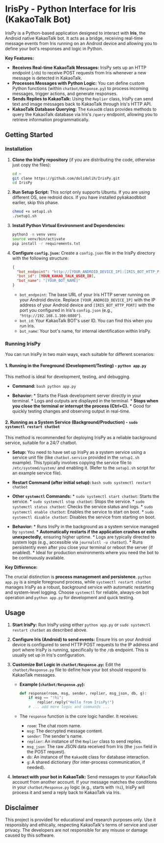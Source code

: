 # IrisPy - Python Interface for Iris (KakaoTalk Bot)

IrisPy is a Python-based application designed to interact with **Iris**, the Android native KakaoTalk bot. It acts as a bridge, receiving real-time message events from Iris running on an Android device and allowing you to define your bot's responses and logic in Python.

**Key Features:**

*   **Receives Real-time KakaoTalk Messages:**  IrisPy sets up an HTTP endpoint (`/db`) to receive POST requests from Iris whenever a new message is detected in KakaoTalk.
*   **Processes Messages with Python Logic:**  You can define custom Python functions (within `chatbot/Response.py`) to process incoming messages, trigger actions, and generate responses.
*   **Sends Replies to KakaoTalk:** Using the `Replier` class, IrisPy can send text and image messages back to KakaoTalk through Iris's HTTP API.
*   **KakaoTalk Database Querying:**  The `KakaoDB` class provides methods to query the KakaoTalk database via Iris's `/query` endpoint, allowing you to retrieve information programmatically.

## Getting Started

### Installation

1.  **Clone the IrisPy repository** (if you are distributing the code, otherwise just copy the files):
    ```bash
    cd ~
    git clone https://github.com/dolidolih/IrisPy.git
    cd IrisPy
    ```

2.  **Run Setup Script:**
    This script only supports Ubuntu. If you are using different OS, see redroid docs.
    If you have installed pykakaodbbot earlier, skip this phase.
    ```bash
    chmod +x setup1.sh
    ./setup1.sh
    ```

2.  **Install Python Virtual Environment and Dependencies:**
    ```bash
    python3 -m venv venv
    source venv/bin/activate
    pip install -r requirements.txt
    ```

3.  **Configure `config.json`:**
    Create a `config.json` file in the IrisPy directory with the following structure:

    ```json
    {
      "bot_endpoint": "http://[YOUR_ANDROID_DEVICE_IP]:[IRIS_BOT_HTTP_PORT]",
      "bot_id": [YOUR_KAKAO_TALK_USER_ID],
      "bot_name": "[YOUR_BOT_NAME]"
    }
    ```

    *   `bot_endpoint`: The base URL of your Iris HTTP server running on your Android device. Replace `[YOUR_ANDROID_DEVICE_IP]` with the IP address of your Android device and `[IRIS_BOT_HTTP_PORT]` with the port you configured in Iris's `config.json` (e.g., `"http://192.168.1.100:8080"`).
    *   `bot_id`: Your KakaoTalk BOT's user ID. You can find this when you run Iris.
    *   `bot_name`: Your bot's name, for internal identification within IrisPy.

### Running IrisPy

You can run IrisPy in two main ways, each suitable for different scenarios:

#### 1. Running in the Foreground (Development/Testing) - `python app.py`

   This method is ideal for development, testing, and debugging.

   *   **Command:**
      ```bash
      python app.py
      ```

   *   **Behavior:**
      *   Starts the Flask development server directly in your terminal.
      *   Logs and outputs are displayed in the terminal.
      *   **Stops when you close the terminal or interrupt the process (Ctrl+C).**
      *   Good for quickly testing changes and observing output in real-time.

#### 2. Running as a System Service (Background/Production) - `sudo systemctl restart chatbot`

   This method is recommended for deploying IrisPy as a reliable background service, suitable for a 24/7 chatbot.

   *   **Setup:** You need to have set up IrisPy as a system service using a service unit file (like `chatbot.service` provided in the `setup1.sh` example).  This typically involves copying the service file to `/etc/systemd/system/` and enabling it. (Refer to the `setup1.sh` script for an example service file).

   *   **Restart Command (after initial setup):**
      ```bash
      sudo systemctl restart chatbot
      ```

   *   **Other `systemctl` Commands:**
      *   `sudo systemctl start chatbot`: Starts the service.
      *   `sudo systemctl stop chatbot`: Stops the service.
      *   `sudo systemctl status chatbot`: Checks the service status and logs.
      *   `sudo systemctl enable chatbot`: Enables the service to start on boot.
      *   `sudo systemctl disable chatbot`: Disables the service from starting on boot.

   *   **Behavior:**
      *   Runs IrisPy in the background as a system service managed by `systemd`.
      *   **Automatically restarts if the application crashes or exits unexpectedly**, ensuring higher uptime.
      *   Logs are typically directed to system logs (e.g., accessible via `journalctl -u chatbot`).
      *   Runs persistently even after you close your terminal or reboot the server (if enabled).
      *   Ideal for production environments where you need the bot to be continuously available.

**Key Difference:**

The crucial distinction is **process management and persistence**. `python app.py` is a simple foreground process, while `systemctl restart chatbot` manages IrisPy as a robust, background service with automatic restarting and system-level logging. Choose `systemctl` for reliable, always-on bot operation and `python app.py` for development and quick testing.

## Usage

1.  **Start IrisPy:** Run IrisPy using either `python app.py` or `sudo systemctl restart chatbot` as described above.

2.  **Configure Iris (Android) to send events:** Ensure Iris on your Android device is configured to send HTTP POST requests to the IP address and port where IrisPy is running, specifically to the `/db` endpoint.  This is usually set up in Iris's configuration.

3.  **Customize Bot Logic in `chatbot/Response.py`:**  Edit the `chatbot/Response.py` file to define how your bot should respond to KakaoTalk messages.

    *   **Example (`chatbot/Response.py`):**

        ```python
        def response(room, msg, sender, replier, msg_json, db, g):
            if msg == "!hi":
                replier.reply("Hello from IrisPy!")
            # ... add more logic and commands ...
        ```

    *   The `response` function is the core logic handler. It receives:
        *   `room`: The chat room name.
        *   `msg`: The decrypted message content.
        *   `sender`: The sender's name.
        *   `replier`: An instance of the `Replier` class to send replies.
        *   `msg_json`: The raw JSON data received from Iris (the `json` field in the POST request).
        *   `db`: An instance of the `KakaoDB` class for database interaction.
        *   `g`: A shared dictionary (for inter-process communication, if needed).

4.  **Interact with your bot in KakaoTalk:** Send messages to your KakaoTalk account from another account. If your message matches the conditions in your `chatbot/Response.py` logic (e.g., starts with `!hi`), IrisPy will process it and send a reply back to KakaoTalk via Iris.

## Disclaimer

This project is provided for educational and research purposes only. Use it responsibly and ethically, respecting KakaoTalk's terms of service and user privacy. The developers are not responsible for any misuse or damage caused by this software.
